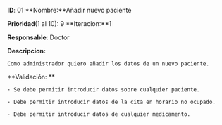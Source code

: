 **ID**: 01 **Nombre:**Añadir nuevo paciente

**Prioridad**(1 al 10): 9  **Iteracion:**1

**Responsable**: Doctor

**Descripcion:**

	Como administrador quiero añadir los datos de un nuevo paciente.

**Validación: **

	· Se debe permitir introducir datos sobre cualquier paciente.

	· Debe permitir introducir datos de la cita en horario no ocupado.

	· Debe permitir introducir datos de cualquier medicamento.

	